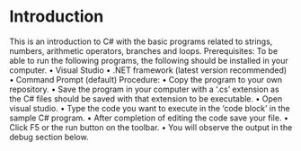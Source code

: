 # Introduction
This is an introduction to C# with the basic programs related to strings, numbers, arithmetic operators, branches and loops.
Prerequisites:
To be able to run the following programs, the following should be installed in your computer.
•	Visual Studio
•	.NET framework (latest version recommended)
•	Command Prompt (default)
Procedure:
•	Copy  the program to your own repository.
•	Save the program in your computer with a ‘.cs’ extension as the C# files should be saved with that extension to be executable.
•	Open visual studio.
•	Type the code you want to execute in the ‘code block’ in the sample C# program.
•	After completion of editing the code save your file.
•	Click F5 or the run button on the toolbar.
•	You will observe the output in the debug section below.

